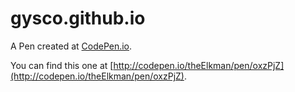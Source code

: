 # gysco.github.io

A Pen created at [CodePen.io](http://CodePen.io).

You can find this one at [http://codepen.io/theElkman/pen/oxzPjZ](http://codepen.io/theElkman/pen/oxzPjZ).
